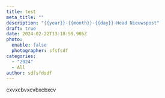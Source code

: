 ```yaml
---
title: test
meta_title: ""
description: "{{year}}-{{month}}-{{day}}-Head Nieuwspost"
draft: true
date: 2024-02-22T13:18:59.905Z
photo:
  enable: false
  photographer: sfsfsdf
categories:
  - "2024"
  - All
author: sdfsfdsdf
---
```

cxvxcbvxcvbxcbxcv
